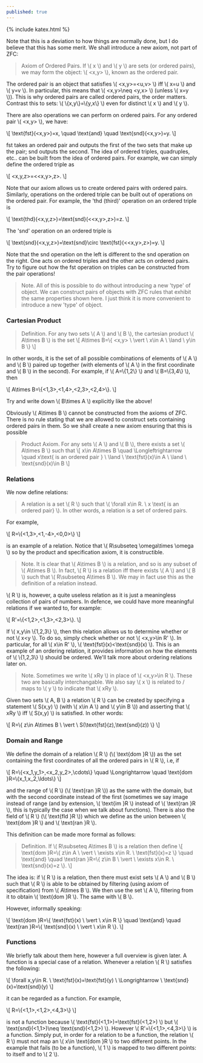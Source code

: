 ```yaml
---
published: true
---
```

{% include katex.html %}

Note that this is a deviation to how things are normally done, but I do believe that this has some merit. We shall introduce a new axiom, not part of ZFC:

> Axiom of Ordered Pairs. If \\( x \\) and \\( y \\) are sets (or ordered pairs), we may form the object: \\( <x,y> \\), known as the ordered pair.

The ordered pair is an object that satisfies \\( <x,y>=<u,v> \\) iff \\( x=u \\) and \\( y=v \\). In particular, this means that \\( <x,y>\neq <y,x> \\) (unless \\( x=y \\)). This is why ordered pairs are called ordered pairs, the order matters. Contrast this to sets: \\( \\{x,y\\}=\\{y,x\\} \\) even for distinct \\( x \\) and \\( y \\). 

There are also operations we can perform on ordered pairs. For any ordered pair \\( <x,y> \\), we have:

\\[ \text{fst}(<x,y>)=x, \quad \text{and} \quad \text{snd}(<x,y>)=y. \\]

fst takes an ordered pair and outputs the first of the two sets that make up the pair; snd outputs the second. The idea of ordered triples, quadruples, etc.. can be built from the idea of ordered pairs. For example, we can simply define the ordered triple as

\\[ <x,y,z>=\<\<x,y>,z>. \\]

Note that our axiom allows us to create ordered pairs with ordered pairs. Similarly, operations on the ordered triple can be built out of operations on the ordered pair. For example, the 'thd (third)' operation on an ordered triple is

\\[ \text{thd}(<x,y,z>)=\text{snd}(\<\<x,y>,z>)=z. \\]

The 'snd' operation on an ordered triple is

\\[ \text{snd}(<x,y,z>)=\text{snd}\circ \text{fst}(\<\<x,y>,z>)=y. \\]

Note that the snd operation on the left is different to the snd operation on the right. One acts on ordered triples and the other acts on ordered pairs. Try to figure out how the fst operation on triples can be constructed from the pair operations!

> Note. All of this is possible to do without introducing a new 'type' of object. We can construct pairs of objects with ZFC rules that exhibit the same properties shown here. I just think it is more convenient to introduce a new 'type' of object.

### Cartesian Product

> Definition. For any two sets \\( A \\) and \\( B \\), the cartesian product \\( A\times B \\) is the set
\\[ A\times B=\\{ <x,y> \ \vert \ x\in A \ \land \ y\in B \\} \\]

In other words, it is the set of all possible combinations of elements of \\( A \\) and \\( B \\) paired up together (with elements of \\( A \\) in the first coordinate and \\( B \\) in the second). For example, if \\( A=\\{1,2\\} \\) and \\( B=\\{3,4\\} \\), then

\\[ A\times B=\\{<1,3>,<1,4>,<2,3>,<2,4>\\}. \\]

Try and write down \\( B\times A \\) explicitly like the above!

Obviously \\( A\times B \\) cannot be constructed from the axioms of ZFC. There is no rule stating that we are allowed to construct sets containing ordered pairs in them. So we shall create a new axiom ensuring that this is possible

> Product Axiom. For any sets \\( A \\) and \\( B \\), there exists a set \\( A\times B \\) such that
\\[ x\in A\times B \quad \Longleftrightarrow \quad x\text{ is an ordered pair } \ \land \ \text{fst}(x)\in A \ \land \ \text{snd}(x)\in B \\]

### Relations

We now define relations:

> A relation is a set \\( R \\) such that \\( \forall x\in R. \ x \text{ is an ordered pair} \\). In other words, a relation is a set of ordered pairs.

For example,

\\[ R=\\{<1,3>,<1,-4>,<0,0>\\} \\]

is an example of a relation. Notice that \\( R\subseteq \omega\times \omega \\) so by the product and specification axiom, it is constructible. 

> Note. It is clear that \\( A\times B \\) is a relation, and so is any subset of \\( A\times B \\). In fact, \\( R \\) is a relation iff there exists \\( A \\) and \\( B \\) such that \\( R\subseteq A\times B \\). We may in fact use this as the definition of a relation instead.

\\( R \\) is, however, a quite useless relation as it is just a meaningless collection of pairs of numbers. In defence, we could have more meaningful relations if we wanted to, for example:

\\[ R'=\\{<1,2>,<1,3>,<2,3>\\}. \\]

If \\( x,y\in \\{1,2,3\\} \\), then this relation allows us to determine whether or not \\( x<y \\). To do so, simply check whether or not \\( <x,y>\in R' \\). In particular, for all \\( x\in R' \\), \\( \text{fst}(x)<\text{snd}(x) \\). This is an example of an ordering relation, it provides information on how the elements of \\( \\{1,2,3\\} \\) should be ordered. We'll talk more about ordering relations later on.

> Note. Sometimes we write \\( xRy \\) in place of \\( <x,y>\in R \\). These two are basically interchangable. We also say \\( x \\) is related to / maps to \\( y \\) to indicate that \\( xRy \\).

Given two sets \\( A, B \\) a relation \\( R \\) can be created by specifying a statement \\( S(x,y) \\) (with \\( x\in A \\) and \\( y\in B \\)) and asserting that \\( xRy \\) iff \\( S(x,y) \\) is satisfied. In other words:

\\[ R=\\{ z\in A\times B \ \vert \ S(\text{fst}(z),\text{snd}(z)) \\} \\]


### Domain and Range

We define the domain of a relation \\( R \\) (\\( \text{dom }R \\)) as the set containing the first coordinates of all the ordered pairs in \\( R \\), i.e, if

\\[ R=\\{<x_1,y_1>,<x_2,y_2>,\cdots\\} \quad \Longrightarrow \quad \text{dom }R=\\{x_1,x_2,\ldots\\} \\]

and the range of \\( R \\) (\\( \text{ran }R \\)) as the same with the domain, but with the second coordinate instead of the first (sometimes we say image instead of range (and by extension, \\( \text{im }R \\) instead of \\( \text{ran }R \\), this is typically the case when we talk about functions). There is also the field of \\( R \\) (\\( \text{fld }R \\)) which we define as the union between \\( \text{dom }R \\) and \\( \text{ran }R \\).

This definition can be made more formal as follows:

> Definition. If \\( R\subseteq A\times B \\) is a relation then define
\\[ \text{dom }R=\\{ z\in A \ \vert \ \exists x\in R. \ \text{fst}(x)=z \\} \quad \text{and} \quad \text{ran }R=\\{ z\in B \ \vert \ \exists x\in R. \ \text{snd}(x)=z \\}. \\]

The idea is: if \\( R \\) is a relation, then there must exist sets \\( A \\) and \\( B \\) such that \\( R \\) is able to be obtained by filtering (using axiom of specification) from \\( A\times B \\). We then use the set \\( A \\), filtering from it to obtain \\( \text{dom }R \\). The same with \\( B \\). 

However, informally speaking:

\\[ \text{dom }R=\\{ \text{fst}(x) \ \vert \ x\in R \\} \quad \text{and} \quad \text{ran }R=\\{ \text{snd}(x) \ \vert \ x\in R \\}. \\]

### Functions

We briefly talk about them here, however a full overview is given later. A function is a special case of a relation. Whenever a relation \\( R \\) satisfies the following:

\\[ \forall x,y\in R. \ \text{fst}(x)=\text{fst}(y) \ \Longrightarrow \ \text{snd}(x)=\text{snd}(y) \\]

it can be regarded as a function. For example,

\\[ R=\\{<1,1>,<1,2>,<4,3>\\} \\]

is not a function because \\( \text{fst}(<1,1>)=\text{fst}(<1,2>) \\) but \\( \text{snd}(<1,1>)\neq \text{snd}(<1,2>) \\). However \\( R'=\\{<1,1>,<4,3>\\} \\) is a function. Simply put, in order for a relation to be a function, the relation \\( R \\) must not map an \\( x\in \text{dom }R \\) to two different points. In the example that fails (to be a function), \\( 1 \\) is mapped to two different points: to itself and to \\( 2 \\).
